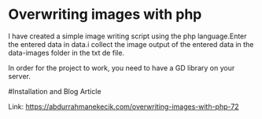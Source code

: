 # Overwriting images with php

I have created a simple image writing script using the php language.Enter the entered data in data.i collect the image output of the entered data in the data-images folder in the txt de file.

In order for the project to work, you need to have a GD library on your server.


#Installation and Blog Article

Link: https://abdurrahmanekecik.com/overwriting-images-with-php-72
